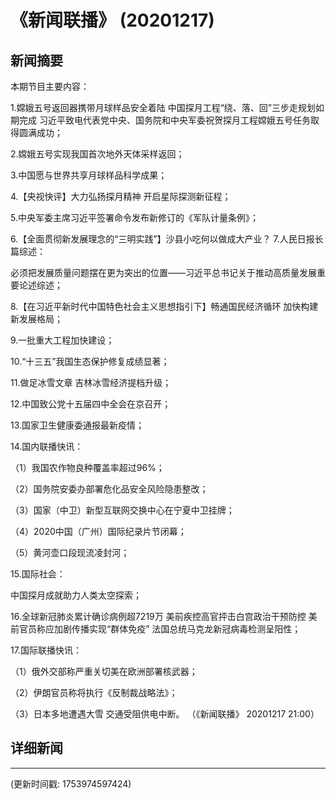 # 《新闻联播》 (20201217)

## 新闻摘要

本期节目主要内容：


1.嫦娥五号返回器携带月球样品安全着陆 中国探月工程“绕、落、回”三步走规划如期完成 习近平致电代表党中央、国务院和中央军委祝贺探月工程嫦娥五号任务取得圆满成功；


2.嫦娥五号实现我国首次地外天体采样返回；


3.中国愿与世界共享月球样品科学成果；


4.【央视快评】大力弘扬探月精神 开启星际探测新征程；


5.中央军委主席习近平签署命令发布新修订的《军队计量条例》；


6.【全面贯彻新发展理念的“三明实践”】沙县小吃何以做成大产业？
7.人民日报长篇综述：

必须把发展质量问题摆在更为突出的位置——习近平总书记关于推动高质量发展重要论述综述；


8.【在习近平新时代中国特色社会主义思想指引下】畅通国民经济循环 加快构建新发展格局；


9.一批重大工程加快建设；


10.“十三五”我国生态保护修复成绩显著；


11.做足冰雪文章 吉林冰雪经济提档升级；


12.中国致公党十五届四中全会在京召开；


13.国家卫生健康委通报最新疫情；


14.国内联播快讯：


（1）我国农作物良种覆盖率超过96%；


（2）国务院安委办部署危化品安全风险隐患整改；


（3）国家（中卫）新型互联网交换中心在宁夏中卫挂牌；


（4）2020中国（广州）国际纪录片节闭幕；


（5）黄河壶口段现流凌封河；


15.国际社会：

中国探月成就助力人类太空探索；


16.全球新冠肺炎累计确诊病例超7219万 美前疾控高官抨击白宫政治干预防控 美前官员称应加剧传播实现“群体免疫” 法国总统马克龙新冠病毒检测呈阳性；


17.国际联播快讯：


（1）俄外交部称严重关切美在欧洲部署核武器；


（2）伊朗官员称将执行《反制裁战略法》；


（3）日本多地遭遇大雪 交通受阻供电中断。
（《新闻联播》 20201217 21:00）

## 详细新闻

---

(更新时间戳: 1753974597424)

